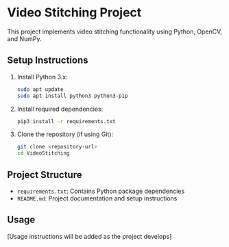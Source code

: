 # Video Stitching Project

This project implements video stitching functionality using Python, OpenCV, and NumPy.

## Setup Instructions

1. Install Python 3.x:
   ```bash
   sudo apt update
   sudo apt install python3 python3-pip
   ```

2. Install required dependencies:
   ```bash
   pip3 install -r requirements.txt
   ```

3. Clone the repository (if using Git):
   ```bash
   git clone <repository-url>
   cd VideoStitching
   ```

## Project Structure

- `requirements.txt`: Contains Python package dependencies
- `README.md`: Project documentation and setup instructions

## Usage

[Usage instructions will be added as the project develops] 